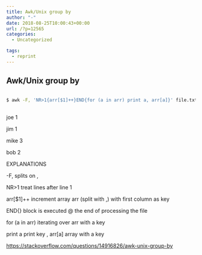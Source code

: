 ```yaml
---
title: Awk/Unix group by
author: "-"
date: 2018-08-25T10:00:43+00:00
url: /?p=12565
categories:
  - Uncategorized

tags:
  - reprint
---
```

## Awk/Unix group by
```bash
  
$ awk -F, 'NR>1{arr[$1]++}END{for (a in arr) print a, arr[a]}' file.txt
  
```

joe 1
  
jim 1
  
mike 3
  
bob 2
  
EXPLANATIONS
  
-F, splits on ,
  
NR>1 treat lines after line 1
  
arr[$1]++ increment array arr (split with ,) with first column as key
  
END{} block is executed @ the end of processing the file
  
for (a in arr) iterating over arr with a key
  
print a print key , arr[a] array with a key

https://stackoverflow.com/questions/14916826/awk-unix-group-by